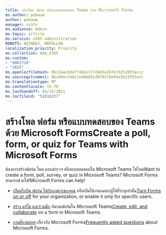 ```yaml
---
title: สร้างโพล ฟอร์ม หรือแบบทดสอบของ Teams ด้วย Microsoft Forms
ms.author: pebaum
author: pebaum
manager: scotv
ms.audience: Admin
ms.topic: article
ms.service: o365-administration
ROBOTS: NOINDEX, NOFOLLOW
localization_priority: Priority
ms.collection: Adm_O365
ms.custom:
- "9001726"
- "3825"
ms.openlocfilehash: 0b13aac8deff4da1377dab5e287e7d251053accc
ms.sourcegitcommit: 8bc60ec34bc1e40685e3976576e04a2623f63a7c
ms.translationtype: MT
ms.contentlocale: th-TH
ms.lasthandoff: 04/15/2021
ms.locfileid: "51816327"
---
```

# <a name="create-a-poll-form-or-quiz-for-teams-with-microsoft-forms"></a><span data-ttu-id="bc68b-102">สร้างโพล ฟอร์ม หรือแบบทดสอบของ Teams ด้วย Microsoft Forms</span><span class="sxs-lookup"><span data-stu-id="bc68b-102">Create a poll, form, or quiz for Teams with Microsoft Forms</span></span>

<span data-ttu-id="bc68b-103">ต้องการสร้างฟอร์ม โพล แบบสํารวจ หรือแบบทดสอบใน Microsoft Teams ใช่ไหม</span><span class="sxs-lookup"><span data-stu-id="bc68b-103">Want to create a form, poll, survey, or quiz in Microsoft Teams?</span></span> <span data-ttu-id="bc68b-104">Microsoft Forms สามารถช่วยได้!</span><span class="sxs-lookup"><span data-stu-id="bc68b-104">Microsoft Forms can help!</span></span>

 - <span data-ttu-id="bc68b-105">[เปิดหรือปิด ฟอร์ม ให้กับองค์กรของคุณ](https://support.office.com/article/turn-off-or-turn-on-microsoft-forms-8dcbf3ab-f2d6-459a-b8be-8d9892132a43) หรือเปิดใช้งานเฉพาะผู้ใช้ที่ระบุเท่านั้น</span><span class="sxs-lookup"><span data-stu-id="bc68b-105">[Turn Forms on or off](https://support.office.com/article/turn-off-or-turn-on-microsoft-forms-8dcbf3ab-f2d6-459a-b8be-8d9892132a43) for your organization, or enable it only for specific users.</span></span>
 
 - <span data-ttu-id="bc68b-106">[สร้าง แก้ไข และร่วมมือ](https://support.office.com/article/create-edit-and-collaborate-on-a-form-in-microsoft-teams-333b97a3-41d9-48bc-a1cb-84a96bd44e14) กันบนฟอร์มใน Microsoft Teams</span><span class="sxs-lookup"><span data-stu-id="bc68b-106">[Create, edit, and collaborate](https://support.office.com/article/create-edit-and-collaborate-on-a-form-in-microsoft-teams-333b97a3-41d9-48bc-a1cb-84a96bd44e14) on a form in Microsoft Teams.</span></span>
 
 - <span data-ttu-id="bc68b-107">[ถามที่ถามบ่อย](https://support.office.com/article/get-started-1dd58027-40dc-42d0-9ca4-80ddecc5c696) เกี่ยวกับ Microsoft Forms</span><span class="sxs-lookup"><span data-stu-id="bc68b-107">[Frequently asked questions](https://support.office.com/article/get-started-1dd58027-40dc-42d0-9ca4-80ddecc5c696) about Microsoft Forms.</span></span>